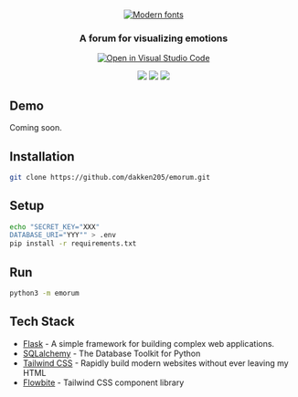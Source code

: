 <br />
<p align="center">
  <a href="https://www.fontspace.com/category/modern"
    ><img
      src="https://see.fontimg.com/api/renderfont4/x30zV/eyJyIjoiZnMiLCJoIjoyOSwidyI6MTAwMCwiZnMiOjI5LCJmZ2MiOiIjMDAwMDAwIiwiYmdjIjoiI0ZGRkZGRiIsInQiOjF9/RW1vcnVt/queensides-medium.png"
      alt="Modern fonts"
  /></a>
</p>

<h3 align="center">A forum for visualizing emotions</h3>

<p align="center">
  <a href="https://open.vscode.dev/dakken205/emorum">
    <img
      src="https://img.shields.io/static/v1?style=for-the-badge&logo=visualstudiocode&label=&message=Open%20in%20Visual%20Studio%20Code&labelColor=2c2c32&color=007acc&logoColor=007acc"
      alt="Open in Visual Studio Code"
    />
  </a>
</p>
<p align="center">
  <img
    src="https://img.shields.io/badge/python-3670A0?style=for-the-badge&logo=python&logoColor=ffdd54"
  />
  <img
    src="https://img.shields.io/badge/flask-%23000.svg?style=for-the-badge&logo=flask&logoColor=white"
  />
  <img
    src="https://img.shields.io/badge/tailwindcss-%2338B2AC.svg?style=for-the-badge&logo=tailwind-css&logoColor=white"
  />
</p>

<p align="center">
  <!-- TODO: Add description -->
</p>

## Demo

Coming soon.

## Installation

```bash
git clone https://github.com/dakken205/emorum.git
```

## Setup

```bash
echo "SECRET_KEY="XXX"
DATABASE_URI="YYY"" > .env
pip install -r requirements.txt
```

## Run

```bash
python3 -m emorum
```

## Tech Stack

- [Flask](https://flask.palletsprojects.com/) - A simple framework for building complex web applications.
- [SQLalchemy](https://www.sqlalchemy.org/) - The Database Toolkit for Python
- [Tailwind CSS](https://actix.rs/) - Rapidly build modern websites without ever leaving my HTML
- [Flowbite](https://flowbite.com/) - Tailwind CSS component library
